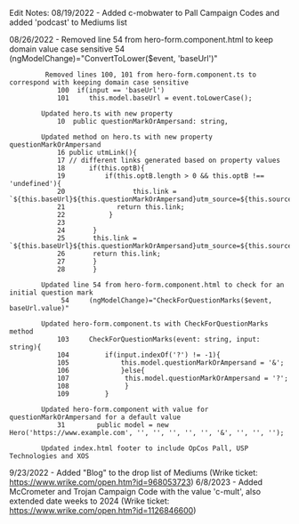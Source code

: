 Edit Notes:
08/19/2022 - Added c-mobwater to Pall Campaign Codes and added 'podcast' to Mediums list

08/26/2022 - Removed line 54 from hero-form.component.html to keep domain value case sensitive
				 54  (ngModelChange)="ConvertToLower($event, 'baseUrl')" 

			 Removed lines 100, 101 from hero-form.component.ts to correspond with keeping domain case sensitive
			    100  if(input == 'baseUrl') 
                101     this.model.baseUrl = event.toLowerCase();
				
			Updated hero.ts with new property
			    10  public questionMarkOrAmpersand: string,
				
			Updated method on hero.ts with new property questionMarkOrAmpersand
				16 public utmLink(){
                17 // different links generated based on property values 
                18      if(this.optB){
                19          if(this.optB.length > 0 && this.optB !== 'undefined'){
                20                 this.link = `${this.baseUrl}${this.questionMarkOrAmpersand}utm_source=${this.source}&utm_medium=${this.medium}&utm_content=${this.optA}&utm_campaign=${this.date}_${this.opcoName}_${this.campaign}_${this.optB}`;
                21             return this.link;
                22           }
                23
                24       }
                25       this.link = `${this.baseUrl}${this.questionMarkOrAmpersand}utm_source=${this.source}&utm_medium=${this.medium}&utm_content=${this.optA}&utm_campaign=${this.date}_${this.opcoName}_${this.campaign}${this.optB}`;
                26       return this.link;
                27       }
                28       }
				
			Updated line 54 from hero-form.component.html to check for an initial question mark
				 54     (ngModelChange)="CheckForQuestionMarks($event, baseUrl.value)" 
				 	
			Updated hero-form.component.ts with CheckForQuestionMarks method
			 	103		CheckForQuestionMarks(event: string, input: string){
  				104			if(input.indexOf('?') != -1){
    			105				this.model.questionMarkOrAmpersand = '&';
  				106				}else{
   				107				 this.model.questionMarkOrAmpersand = '?';
 				108				 }
				109			}
				
			Updated hero-form.component with value for questionMarkOrAmpersand for a default value
				31		  public model = new Hero('https://www.example.com', '', '', '', '', '', '&', '', '', '');
				
			Updated index.html footer to include OpCos Pall, USP Technologies and XOS

9/23/2022 - Added "Blog" to the drop list of Mediums (Wrike ticket: https://www.wrike.com/open.htm?id=968053723)
6/8/2023 - Added McCrometer and Trojan  Campaign Code with the value 'c-mult', also extended date weeks to 2024 (Wrike ticket: https://www.wrike.com/open.htm?id=1126846600)			    			